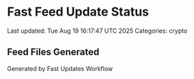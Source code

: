 # Fast Feed Update Status
Last updated: Tue Aug 19 16:17:47 UTC 2025
Categories: crypto

## Feed Files Generated

Generated by Fast Updates Workflow
